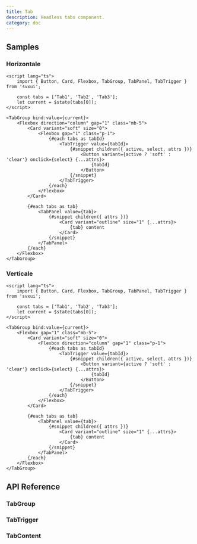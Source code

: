 ```yaml
---
title: Tab
description: Headless tabs component.
category: doc
---
```


<script lang="ts">
    import ApiReferenceComponent from '$lib/components/api-reference/ApiReferenceComponent.svelte';
    import SampleHorizontale from '$lib/content/components/tab/SampleHorizontale.svelte';
    import SampleVerticale from '$lib/content/components/tab/SampleVerticale.svelte';
    import { tabGroupSchema, tabTriggerSchema, tabContentSchema } from '$lib/content/components/tab/schema.js';
</script>

## Samples

### Horizontale

<SampleHorizontale/>

```svelte
<script lang="ts">
    import { Button, Card, Flexbox, TabGroup, TabPanel, TabTrigger } from 'svxui';

    const tabs = ['Tab1', 'Tab2', 'Tab3'];
    let current = $state(tabs[0]);
</script>

<TabGroup bind:value={current}>
    <Flexbox direction="column" gap="1" class="mb-5">
        <Card variant="soft" size="0">
            <Flexbox gap="1" class="p-1">
                {#each tabs as tabId}
                    <TabTrigger value={tabId}>
                        {#snippet children({ active, select, attrs })}
                            <Button variant={active ? 'soft' : 'clear'} onclick={select} {...attrs}>
                                {tabId}
                            </Button>
                        {/snippet}
                    </TabTrigger>
                {/each}
            </Flexbox>
        </Card>

        {#each tabs as tab}
            <TabPanel value={tab}>
                {#snippet children({ attrs })}
                    <Card variant="outline" size="1" {...attrs}>
                        {tab} content
                    </Card>
                {/snippet}
            </TabPanel>
        {/each}
    </Flexbox>
</TabGroup>
```

### Verticale

<SampleVerticale/>

```svelte
<script lang="ts">
    import { Button, Card, Flexbox, TabGroup, TabPanel, TabTrigger } from 'svxui';

    const tabs = ['Tab1', 'Tab2', 'Tab3'];
    let current = $state(tabs[0]);
</script>

<TabGroup bind:value={current}>
    <Flexbox gap="1" class="mb-5">
        <Card variant="soft" size="0">
            <Flexbox direction="column" gap="1" class="p-1">
                {#each tabs as tabId}
                    <TabTrigger value={tabId}>
                        {#snippet children({ active, select, attrs })}
                            <Button variant={active ? 'soft' : 'clear'} onclick={select} {...attrs}>
                                {tabId}
                            </Button>
                        {/snippet}
                    </TabTrigger>
                {/each}
            </Flexbox>
        </Card>

        {#each tabs as tab}
            <TabPanel value={tab}>
                {#snippet children({ attrs })}
                    <Card variant="outline" size="1" {...attrs}>
                        {tab} content
                    </Card>
                {/snippet}
            </TabPanel>
        {/each}
    </Flexbox>
</TabGroup>
```

## API Reference

### TabGroup

<ApiReferenceComponent schema={tabGroupSchema}/>

### TabTrigger

<ApiReferenceComponent schema={tabTriggerSchema}/>

### TabContent

<ApiReferenceComponent schema={tabContentSchema}/>
